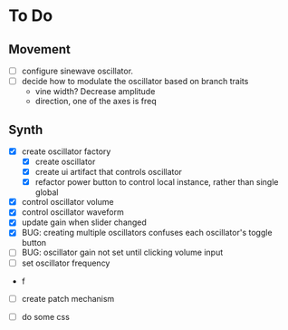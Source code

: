 # To Do

## Movement

- [ ] configure sinewave oscillator.
- [ ] decide how to modulate the oscillator based on branch traits
  - vine width? Decrease amplitude
  - direction, one of the axes is freq

## Synth

- [x] create oscillator factory
  - [x] create oscillator
  - [x] create ui artifact that controls oscillator
  - [x] refactor power button to control local instance, rather than single global
- [x] control oscillator volume
- [x] control oscillator waveform
- [x] update gain when slider changed
- [x] BUG: creating multiple oscillators confuses each oscillator's toggle button
- [ ] BUG: oscillator gain not set until clicking volume input
- [ ] set oscillator frequency
- f



- [ ] create patch mechanism

- [ ] do some css
